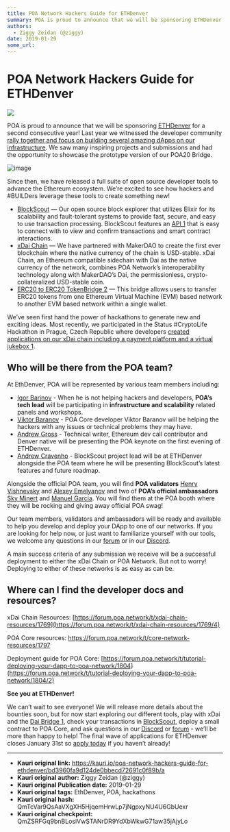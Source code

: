 ```yaml
---
title: POA Network Hackers Guide for ETHDenver 
summary: POA is proud to announce that we will be sponsoring ETHDenver for a second consecutive year! Last year we witnessed the developer community rally together and focus on building several amazing dApps on our infrastructure. We saw many inspiring projects and submissions and had the opportunity to showcase the prototype version of our POA20 Bridge. image Since then, we have released a full suite of open source developer tools to advance the Ethereum ecosystem. We’re excited to see how hackers and \
authors:
  - Ziggy Zeidan (@ziggy)
date: 2019-01-29
some_url: 
---
```


# POA Network Hackers Guide for ETHDenver 

![](https://ipfs.infura.io/ipfs/QmaG21963chf4dQ5RGgYAy93B2M1s1bT9aXWtaBLAS3VSp)


  POA is proud to announce that we will be sponsoring
[ETHDenver](https://ethdenver.com) for a second consecutive year! Last
year we witnessed the developer community [rally together and focus on
building several amazing dApps on our
infrastructure](https://medium.com/poa-network/poa-network-at-ethdenver-a-recap-88f64b18dee7).
We saw many inspiring projects and submissions and had the opportunity
to showcase the prototype version of our POA20 Bridge.

![image](https://discourse-cdn-sjc1.com/business5/uploads/poa1/optimized/2X/4/4fe19dd57656de07b82e231891e5df64ae5e7b16_2_689x459.jpeg)


Since then, we have released a full suite of open source developer tools
to advance the Ethereum ecosystem. We’re excited to see how hackers and
\#BUILDers leverage these tools to create something new!

-   [BlockScout](https://blockscout.com) — Our open source block
    explorer that utilizes Elixir for its scalability and fault-tolerant
    systems to provide fast, secure, and easy to use transaction
    processing. BlockScout features an [API
    1](https://blockscout.com/poa/dai/api_docs) that is easy to connect
    with to view and confirm transactions and smart contract
    interactions.
-   [xDai
    Chain](https://forum.poa.network/t/xdai-chain-official-announcement/1779/4)
    — We have partnered with MakerDAO to create the first ever
    blockchain where the native currency of the chain is USD-stable.
    xDai Chain, an Ethereum compatible sidechain with Dai as the native
    currency of the network, combines POA Network’s interoperability
    technology along with MakerDAO’s Dai, the permissionless,
    crypto-collateralized USD-stable coin.
-   [ERC20 to ERC20 TokenBridge
    2](https://forum.poa.network/t/introducing-the-erc20-to-erc20-tokenbridge/1783)
    — This bridge allows users to transfer ERC20 tokens from one
    Ethereum Virtual Machine (EVM) based network to another EVM based
    network within a single wallet.

We’ve seen first hand the power of hackathons to generate new and
exciting ideas. Most recently, we participated in the Status
\#CryptoLife Hackathon in Prague, Czech Republic where developers
[created applications on our xDai chain including a payment platform and
a virtual jukebox
1](https://medium.com/poa-network/cryptolife-recap-looking-at-the-poa-network-projects-513a1a66c8d3).

Who will be there from the POA team?
------------------------------------

At EthDenver, POA will be represented by various team members including:

-   [Igor Barinov](https://forum.poa.network/u/igorbarinov) - When he is
    not helping hackers and developers, **POA’s tech lead** will be
    participating in **infrastructure and scalability** related panels
    and workshops.
-   [Viktor Baranov](https://forum.poa.network/u/viktorbaranov) - POA
    Core developer Viktor Baranov will be helping the hackers with any
    issues or technical problems they may have.
-   [Andrew Gross](https://forum.poa.network/u/AndrewG) - Technical
    writer, Ethereum dev call contributor and Denver native will be
    presenting the POA keynote on the first evening of ETHDenver.
-   [Andrew Cravenho](https://forum.poa.network/u/andrewcravenho) -
    BlockScout project lead will be at ETHDenver alongside the POA team
    where he will be presenting BlockScout’s latest features and future
    roadmap.

Alongside the official POA team, you will find **POA validators** [Henry
Vishnevsky](https://forum.poa.network/u/henryvishnevsky/summary) and
[Alexey Emelyanov](https://forum.poa.network/u/alexem/summary) and two
of **POA’s official ambassadors** [Sky
Minert](https://forum.poa.network/u/Sky-POA/summary) and [Manuel
Garcia](https://forum.poa.network/u/mgarcia/summary). You will find them
at the POA booth where they will be rocking and giving away official POA
swag!

Our team members, validators and ambassadors will be ready and available
to help you develop and deploy your DApp to one of our networks. If you
are looking for help now, or just want to familiarize yourself with our
tools, we welcome any questions in our
[forum](https://forum.poa.network) or in our
[Discord](https://discord.gg/SwbdEAS).

A main success criteria of any submission we receive will be a
successful deployment to either the xDai Chain or POA Network. But not
to worry! Deploying to either of these networks is as easy as can be.

Where can I find the developer docs and resources?
--------------------------------------------------

xDai Chain Resources:
[https://forum.poa.network/t/xdai-chain-resources/1769](https://forum.poa.network/t/xdai-chain-resources/1769/4)

POA Core resources:
<https://forum.poa.network/t/core-network-resources/1797>

Deployment guide for POA Core:
[https://forum.poa.network/t/tutorial-deploying-your-dapp-to-poa-network/1804](https://forum.poa.network/t/tutorial-deploying-your-dapp-to-poa-network/1804/2)

**See you at ETHDenver!**

We can’t wait to see everyone! We will release more details about the
bounties soon, but for now start exploring our different tools, play
with xDai and the [Dai Bridge 1](http://bridge.poa.net), check your
transactions in [BlockScout](https://blockscout.com), deploy a small
contract to POA Core, and ask questions in our
[Discord](https://discord.gg/SwbdEAS) or
[forum](https://forum.poa.network) - we’ll be more than happy to help!
The final wave of applications for ETHDenver closes January 31st so
[apply today](http://ethdenver.com/) if you haven’t already!




---

- **Kauri original link:** https://kauri.io/poa-network-hackers-guide-for-ethdenver/bd3960fa9d124de0bbecd72691c0f89b/a
- **Kauri original author:** Ziggy Zeidan (@ziggy)
- **Kauri original Publication date:** 2019-01-29
- **Kauri original tags:** EthDenver, POA, hackathons
- **Kauri original hash:** QmTcVar9QsAaVXgXH5HjqemHrwLp7jNgpxyNU4U6GbUexr
- **Kauri original checkpoint:** QmZSRFGq9bnBLosiVwSTANrDR9YdXbWkwG71aw35jAjyLo



